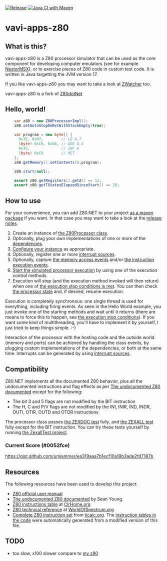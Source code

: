 [![Release](https://jitpack.io/v/umjammer/vavi-apps-z80.svg)](https://jitpack.io/#umjammer/vavi-apps-z80)
[![Java CI with Maven](https://github.com/umjammer/vavi-apps-z80/workflows/Java%20CI%20with%20Maven/badge.svg)](https://github.com/umjammer/vavi-apps-z80/actions)

# vavi-apps-z80

## What is this?

vavi-apps-z80 is a Z80 processor simulator that can be used as the core component
for developing computer emulators (see for example [NestorMSX](https://bitbucket.org/konamiman/nestormsx)),
or to exercise pieces of Z80 code in custom test code. It is written in Java targetting the JVM version 17.

If you like vavi-apps-z80 you may want to take a look at [ZWatcher](https://github.com/Konamiman/ZWatcher) too.

vavi-apps-z80 is a fork of [Z80dotNet](https://github.com/Konamiman/Z80dotNet)

## Hello, world!

```java
    var z80 = new Z80ProcessorImpl();
    z80.setAutoStopOnRetWithStackEmpty(true);

    var program = new byte[] {
      0x3E, 0x07,        // LD A,7
      (byte) 0xC6, 0x04, // ADD A,4
      0x3C,              // INC A
      (byte) 0xC9        // RET
    };
    z80.getMemory().setContents(0,program);

    z80.start(null);

    assert z80.getRegisters().getA() == 12;
    assert z80.getTStatesElapsedSinceStart() == 28;
```

## How to use

For your convenience, you can add Z80.NET to your
project [as a maven package](https://jitpack.io/#umjammer/vavi-apps-z80) if you want. In that case you may want to take
a look at the [release notes](docs/ReleaseNotes.txt).

1. Create an instance of [the Z80Processor class](src/main/java/konamiman/z80/Z80ProcessorImpl.cs).
2. Optionally, plug your own implementations of one or more of the [dependencies](docs/Dependencies.md).
3. [Configure your instance](docs/Configuration.md) as appropriate.
4. Optionally, register one or more [interrupt sources](docs/Interrupts.md).
5. Optionally, capture [the memory access events](docs/MemoryAccessFlow.md)
   and/or [the instruction execution events](docs/InstructionExecutionFlow.md).
6. [Start the simulated processor execution](docs/HowExecutionWorks.md) by using one of the execution control methods.
7. Execution will stop (and the execution method invoked will then return) when one
   of [the execution stop conditions is met](docs/StopConditions.md). You can then
   check [the processor state](docs/State.md) and, if desired, resume execution.

Execution is completely synchronous: one single thread is used for everything, including firing events. As seen in the
Hello World example, you just invoke one of the starting methods and wait until it returns (there are means to force
this to happen, see [the execution stop conditions](docs/StopConditions.md)). If you want some kind of multithreading,
you'll have to implement it by yourself, I just tried to keep things simple. :-)

Interaction of the processor with the hosting code and the outside world (memory and ports) can be achieved by handling
the class events, by plugging custom implementations of the dependencies, or both at the same time. Interrupts can be
generated by using [interrupt sources](docs/Interrupts.md).

## Compatibility

Z80.NET implements all the documented Z80 behavior, plus all the undocumented instructions and flag effects as
per [The undocumented Z80 documented](http://www.myquest.nl/z80undocumented/) except for the following:

* The bit 3 and 5 flags are not modified by the BIT instruction
* The H, C and P/V flags are not modified by the INI, INIR, IND, INDR, OUTI, OTIR, OUTD and OTDR instructions

The processor class passes [the ZEXDOC test](https://github.com/KnightOS/z80e/blob/master/gpl/zexdoc.src) fully,
and [the ZEXALL test](https://github.com/KnightOS/z80e/blob/master/gpl/zexall.src) fully except for the BIT instruction.
You can try these tests yourself by running [the ZexallTest project](src/test/java/zexalltest/Program.java).

### Current Score (#0052fce)

 https://gist.github.com/umjammer/ea319aaa7b1ecf10a19b3ade2fd7187b

## Resources

The following resources have been used to develop this project:

* [Z80 official user manual](http://www.zilog.com/manage_directlink.php?filepath=docs/z80/um0080)
* [The undocumented Z80 documented](http://www.myquest.nl/z80undocumented/) by Sean Young.
* [Z80 instructions table](http://clrhome.org/table/) at [ClrHome.org](http://clrhome.org)
* [Z80 technical reference](http://www.worldofspectrum.org/faq/reference/z80reference.htm)
  at [WorldOfSpectrum.org](http://www.worldofspectrum.org)
* [Complete Z80 instruction set](http://www.ticalc.org/archives/files/fileinfo/195/19571.html)
  from [ticalc.org](http://www.ticalc.org). The [instruction tables in the code](Main/Instructions%20Execution/Core)
  were automatically generated from a modified version of this file.

## TODO

 * too slow, x100 slower compare to [my z80](https://github.com/umjammer/vavi-apps-emu88/blob/master/src/main/java/vavi/apps/em88/Z80.java)